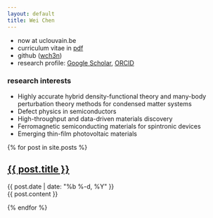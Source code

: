 ```yaml
---
layout: default
title: Wei Chen
---
```


* now at uclouvain.be
* curriculum vitae in [pdf](cv.pdf)
* github ([wch3n](http://github.com/wch3n))
* research profile: 
  [Google Scholar](https://scholar.google.com/citations?user=ouy6ESIAAAAJa),
  [ORCID](http://orcid.org/0000-0002-7496-0341)

### research interests
- Highly accurate hybrid density-functional theory 
  and many-body perturbation theory methods for condensed matter systems
- Defect physics in semiconductors
- High-throughput and data-driven materials discovery
- Ferromagnetic semiconducting materials for spintronic devices
- Emerging thin-film photovoltaic materials

{% for post in site.posts %}

<article class='post'>
  <h1 class='post-title'>
    <a href="{{ site.path }}{{ post.url }}">
      {{ post.title }}
    </a>
  </h1>
  <div class="post-date">{{ post.date | date: "%b %-d, %Y" }}</div>
  {{ post.content }}
</article>

{% endfor %}

